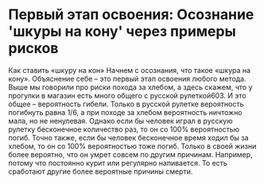 # Первый этап освоения: Осознание 'шкуры на кону' через примеры рисков

Как ставить «шкуру на кон»
Начнем с осознания, что такое «шкура на кону». Объяснение себе – это первый этап освоения любого метода. Выше мы говорили про риски похода за хлебом, а здесь скажем, что у прогулки в магазин есть много общего с русской рулеткой603. И это общее – вероятность гибели. Только в русской рулетке вероятность погибнуть равна 1/6, а при походе за хлебом вероятность ничтожно мала, но не ненулевая. Однако если бы человек играл в русскую рулетку бесконечное количество раз, то он со 100% вероятностью погиб. Точно также, если бы человек бесконечное время ходил бы за хлебом, то он со 100% вероятностью тоже погиб. Только в своей жизни более вероятно, что он умрет совсем по другим причинам. Например, потому что постоянно курит или регулярно напивается. То есть сработают другие более вероятные причины смерти.
